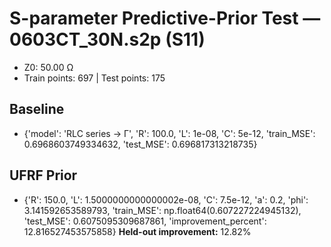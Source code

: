 # S-parameter Predictive-Prior Test — 0603CT_30N.s2p (S11)
- Z0: 50.00 Ω
- Train points: 697  |  Test points: 175

## Baseline
- {'model': 'RLC series -> Γ', 'R': 100.0, 'L': 1e-08, 'C': 5e-12, 'train_MSE': 0.6968603749334632, 'test_MSE': 0.696817313218735}

## UFRF Prior
- {'R': 150.0, 'L': 1.5000000000000002e-08, 'C': 7.5e-12, 'a': 0.2, 'phi': 3.141592653589793, 'train_MSE': np.float64(0.607227224945132), 'test_MSE': 0.6075095309687861, 'improvement_percent': 12.816527453575858}
**Held-out improvement:** 12.82%